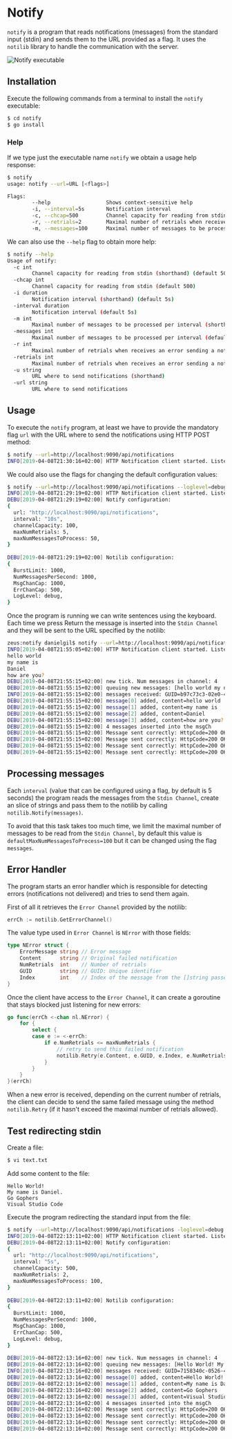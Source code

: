 #  Notify

`notify` is a program that reads notifications (messages) from the standard input (stdin) and sends them to the URL provided as a flag. It uses the `notilib` library to handle the communication with the server.

![Notify executable](../images/notify.jpg)


## Installation
Execute the following commands from a terminal to install the `notify` executable:

``` bash
$ cd notify
$ go install
```


### Help 

If we type just the executable name `notify` we obtain a usage help response:

``` bash
$ notify
usage: notify --url=URL [<flags>]

Flags:
        --help                  Shows context-sensitive help
        -i, --interval=5s       Notification interval
        -c, --chcap=500         Channel capacity for reading from stdin
        -r, --retrials=2        Maximal number of retrials when receives an error sending a notification
        -m, --messages=100      Maximal number of messages to be processed per interval
```

We can also use the `--help` flag to obtain more help:

``` bash
$ notify --help
Usage of notify:
  -c int
        Channel capacity for reading from stdin (shorthand) (default 500)
  -chcap int
        Channel capacity for reading from stdin (default 500)
  -i duration
        Notification interval (shorthand) (default 5s)
  -interval duration
        Notification interval (default 5s)
  -m int
        Maximal number of messages to be processed per interval (shorthand) (default 100)
  -messages int
        Maximal number of messages to be processed per interval (default 100)
  -r int
        Maximal number of retrials when receives an error sending a notification (shorthand) (default 2)
  -retrials int
        Maximal number of retrials when receives an error sending a notification (default 2)
  -u string
        URL where to send notifications (shorthand)
  -url string
        URL where to send notifications
```

## Usage
To execute the `notify` program, at least we have to provide the mandatory flag `url` with the URL where to send the notifications using HTTP POST method:
```bash
$ notify --url=http://localhost:9090/api/notifications 
INFO[2019-04-08T21:30:16+02:00] HTTP Notification client started. Listening for new messages from stdin... 
```

We could also use the flags for changing the default configuration values:

```bash
$ notify --url=http://localhost:9090/api/notifications --loglevel=debug --interval=10s --chcap=100 --retrials=5 --messages=50
INFO[2019-04-08T21:29:19+02:00] HTTP Notification client started. Listening for new messages from stdin... 
DEBU[2019-04-08T21:29:19+02:00] Notify configuration: 
{
  url: "http://localhost:9090/api/notifications",
  interval: "10s",
  channelCapacity: 100,
  maxNumRetrials: 5,
  maxNumMessagesToProcess: 50,
}
 
DEBU[2019-04-08T21:29:19+02:00] Notilib configuration: 
{
  BurstLimit: 1000,
  NumMessagesPerSecond: 1000,
  MsgChanCap: 1000,
  ErrChanCap: 500,
  LogLevel: debug,
}
```

Once the program is running we can write sentences using the keyboard. Each time we press Return the message is inserted into the `Stdin Channel` and they will be sent to the URL specified by the notilib:
```bash
zeus:notify danielgil$ notify --url=http://localhost:9090/api/notifications -loglevel=debug -i=10s
INFO[2019-04-08T21:55:05+02:00] HTTP Notification client started. Listening for new messages from stdin... 
hello world
my name is
Daniel
how are you?
DEBU[2019-04-08T21:55:15+02:00] new tick. Num messages in channel: 4         
DEBU[2019-04-08T21:55:15+02:00] queuing new messages: [hello world my name is Daniel how are you?] 
INFO[2019-04-08T21:55:15+02:00] messages received: GUID=b97c73c3-02e0-4945-9247-a81f4f208c71 
DEBU[2019-04-08T21:55:15+02:00] message[0] added, content=hello world        
DEBU[2019-04-08T21:55:15+02:00] message[1] added, content=my name is         
DEBU[2019-04-08T21:55:15+02:00] message[2] added, content=Daniel             
DEBU[2019-04-08T21:55:15+02:00] message[3] added, content=how are you?       
DEBU[2019-04-08T21:55:15+02:00] 4 messages inserted into the msgCh           
DEBU[2019-04-08T21:55:15+02:00] Message sent correctly: HttpCode=200 OK, GUID=[b97c73c3-02e0-4945-9247-a81f4f208c71], index=3 
DEBU[2019-04-08T21:55:15+02:00] Message sent correctly: HttpCode=200 OK, GUID=[b97c73c3-02e0-4945-9247-a81f4f208c71], index=1 
DEBU[2019-04-08T21:55:15+02:00] Message sent correctly: HttpCode=200 OK, GUID=[b97c73c3-02e0-4945-9247-a81f4f208c71], index=2 
DEBU[2019-04-08T21:55:15+02:00] Message sent correctly: HttpCode=200 OK, GUID=[b97c73c3-02e0-4945-9247-a81f4f208c71], index=0 
```

## Processing messages
Each `interval` (value that can be configured using a flag, by default is 5 seconds) the program reads the messages from the `Stdin Channel`, create an slice of strings and pass them to the notilib by calling `notilib.Notify(messages)`. 

To avoid that this task takes too much time, we limit the maximal number of messages to be read from the `Stdin Channel`, by default this value is `defaultMaxNumMessagesToProcess=100` but it can be changed using the flag `messages`.

## Error Handler
The program starts an error handler which is responsible for detecting errors (notifications not delivered) and tries to send them again.

First of all it retrieves the `Error Channel` provided by the notilib:

```go
errCh := notilib.GetErrorChannel()
```

The value type used in `Error Channel` is `NError` with those fields:
```go 
type NError struct {
	ErrorMessage string // Error message
	Content      string // Original failed notification
	NumRetrials  int    // Number of retrials
	GUID         string // GUID: Unique identifier
	Index        int    // Index of the message from the []string passed as parameter to the notilib.Notify method
}
```

Once the client have access to the `Error Channel`,  it can create a goroutine that stays blocked just listening for new errors:
```go
go func(errCh <-chan nl.NError) {
    for {
        select {
        case e := <-errCh:
            if e.NumRetrials <= maxNumRetrials {
                // retry to send this failed notification
                notilib.Retry(e.Content, e.GUID, e.Index, e.NumRetrials)
            }
        }
    }
}(errCh)
```

When a new error is received, depending on the current number of retrials, the client can decide to send the same failed message using the method `notilib.Retry` (if it hasn't exceed the maximal number of retrials allowed).

## Test redirecting stdin

Create a file:
```bash
$ vi text.txt
```

Add some content to the file:
```
Hello World!
My name is Daniel.
Go Gophers
Visual Studio Code
```

Execute the program redirecting the standard input from the file:
```bash
$ notify --url=http://localhost:9090/api/notifications -loglevel=debug  < text.txt
INFO[2019-04-08T22:13:11+02:00] HTTP Notification client started. Listening for new messages from stdin... 
DEBU[2019-04-08T22:13:11+02:00] Notify configuration: 
{
  url: "http://localhost:9090/api/notifications",
  interval: "5s",
  channelCapacity: 500,
  maxNumRetrials: 2,
  maxNumMessagesToProcess: 100,
}
 
DEBU[2019-04-08T22:13:11+02:00] Notilib configuration: 
{
  BurstLimit: 1000,
  NumMessagesPerSecond: 1000,
  MsgChanCap: 1000,
  ErrChanCap: 500,
  LogLevel: debug,
}
 
DEBU[2019-04-08T22:13:16+02:00] new tick. Num messages in channel: 4         
DEBU[2019-04-08T22:13:16+02:00] queuing new messages: [Hello World! My name is Daniel. Go Gophers Visual Studio Code] 
INFO[2019-04-08T22:13:16+02:00] messages received: GUID=7158340c-0526-4cf9-9f7b-231d15a31990 
DEBU[2019-04-08T22:13:16+02:00] message[0] added, content=Hello World!       
DEBU[2019-04-08T22:13:16+02:00] message[1] added, content=My name is Daniel. 
DEBU[2019-04-08T22:13:16+02:00] message[2] added, content=Go Gophers         
DEBU[2019-04-08T22:13:16+02:00] message[3] added, content=Visual Studio Code 
DEBU[2019-04-08T22:13:16+02:00] 4 messages inserted into the msgCh           
DEBU[2019-04-08T22:13:16+02:00] Message sent correctly: HttpCode=200 OK, GUID=[7158340c-0526-4cf9-9f7b-231d15a31990], index=3 
DEBU[2019-04-08T22:13:16+02:00] Message sent correctly: HttpCode=200 OK, GUID=[7158340c-0526-4cf9-9f7b-231d15a31990], index=0 
DEBU[2019-04-08T22:13:16+02:00] Message sent correctly: HttpCode=200 OK, GUID=[7158340c-0526-4cf9-9f7b-231d15a31990], index=1 
DEBU[2019-04-08T22:13:16+02:00] Message sent correctly: HttpCode=200 OK, GUID=[7158340c-0526-4cf9-9f7b-231d15a31990], index=2 
```